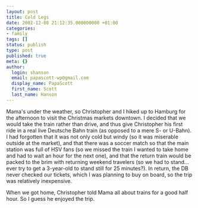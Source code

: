 ```yaml
---
layout: post
title: Cold Legs
date: 2002-12-08 21:12:35.000000000 +01:00
categories:
- family
tags: []
status: publish
type: post
published: true
meta: {}
author:
  login: shanson
  email: papascott-wp@gmail.com
  display_name: PapaScott
  first_name: Scott
  last_name: Hanson
---
```

<p>Mama's under the weather, so Christopher and I hiked up to Hamburg for the afternoon to visit the Christmas markets downtown. I decided that we would take the train rather than drive, and thus give Christopher his first ride in a real live Deutsche Bahn train (as opposed to a mere S- or U-Bahn). I had forgotten that it was not only cold but windy (so it was miserable outside at the market), and that there was a soccer match so that the main station was full of HSV fans (so we missed the train I wanted to take home and had to wait an hour for the next one), and that the return train would be packed to the brim with returning weekend travelers (so we had to stand... ever try to get a 3-year-old to stand still for 25 minutes?). In return, the DB never checked our tickets, which I was planning to buy on board, so the trip was relatively inexpensive.</p>
<p>When we got home, Christopher told Mama all about trains for a good half hour. So I guess he enjoyed the trip.</p>
